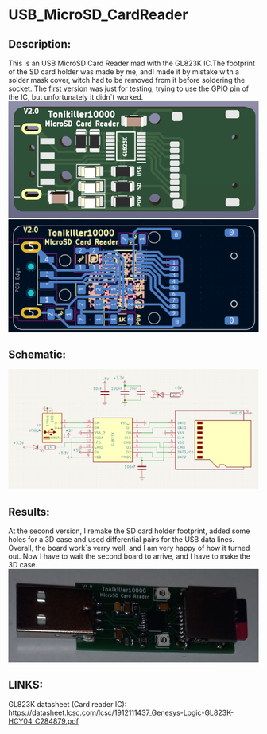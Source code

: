 # USB_MicroSD_CardReader

## Description:
This is an USB MicroSD Card Reader mad with the GL823K IC.The footprint of the SD card holder was made by me, andI made it by mistake with a solder mask cover, witch had to be removed from it before soldering the socket. The [first version](https://github.com/Tonikiller10000/USB-MicroSD_CardReader/blob/main/SD_Card_Pictures/p.png) was just for testing, trying to use the GPIO pin of the IC, but unfortunately it didn\`t worked. 
<img src="https://github.com/Tonikiller10000/USB-MicroSD_CardReader/blob/main/SD_Card_Pictures/bb.png">
<img src="https://github.com/Tonikiller10000/USB-MicroSD_CardReader/blob/main/SD_Card_Pictures/2.png">

## Schematic:
<img src="https://github.com/Tonikiller10000/USB-MicroSD_CardReader/blob/main/SD_Card_Pictures/sch.png">

## Results:
At the second version, I remake the SD card holder footprint, added some holes for a 3D case and used differential pairs for the USB data lines.
Overall, the board work\`s verry well, and I am very happy of how it turned out. 
Now I have to wait the second board to arrive, and I have to make the 3D case.
<img src="https://github.com/Tonikiller10000/USB-MicroSD_CardReader/blob/main/SD_Card_Pictures/z.jpg">

## LINKS:
GL823K datasheet (Card reader IC): https://datasheet.lcsc.com/lcsc/1912111437_Genesys-Logic-GL823K-HCY04_C284879.pdf

